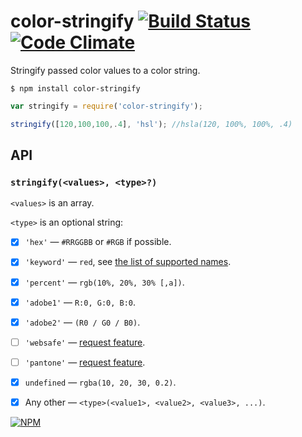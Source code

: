 # color-stringify [![Build Status](https://travis-ci.org/dfcreative/color-stringify.svg?branch=master)](https://travis-ci.org/dfcreative/color-stringify) [![Code Climate](https://codeclimate.com/github/dfcreative/color-stringify/badges/gpa.svg)](https://codeclimate.com/github/dfcreative/color-stringify)

Stringify passed color values to a color string.

`$ npm install color-stringify`

```js
var stringify = require('color-stringify');

stringify([120,100,100,.4], 'hsl'); //hsla(120, 100%, 100%, .4)
```

## API

### `stringify(<values>, <type>?)`

`<values>` is an array.

`<type>` is an optional string:

* [x] `'hex'` — `#RRGGBB` or `#RGB` if possible.
* [x] `'keyword'` — `red`, see [the list of supported names](http://npmjs.org/package/color-name).
* [x] `'percent'` — `rgb(10%, 20%, 30% [,a])`.
* [x] `'adobe1'` — `R:0, G:0, B:0`.
* [x] `'adobe2'` — `(R0 / G0 / B0)`.
* [ ] `'websafe'` — [request feature](/issues).
* [ ] `'pantone'` — [request feature](/issues).
* [x] `undefined` — `rgba(10, 20, 30, 0.2)`.
* [x] Any other — `<type>(<value1>, <value2>, <value3>, ...)`.


[![NPM](https://nodei.co/npm/color-stringify.png?downloads=true&downloadRank=true&stars=true)](https://nodei.co/npm/color-stringify/)